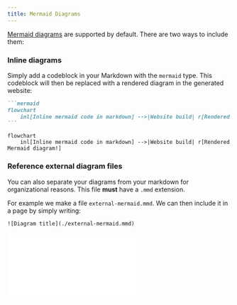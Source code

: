 ```yaml
---
title: Mermaid Diagrams
---
```


[Mermaid diagrams](https://mermaid.js.org/intro/) are supported by default. There are two ways to include them:

### Inline diagrams

Simply add a codeblock in your Markdown with the `mermaid` type. This codeblock will then be replaced with a rendered diagram in the generated website:

````md
```mermaid
flowchart
    inl[Inline mermaid code in markdown] -->|Website build| r[Rendered Mermaid diagram!]
```
````

```mermaid
flowchart
    inl[Inline mermaid code in markdown] -->|Website build| r[Rendered Mermaid diagram!]
```

### Reference external diagram files

You can also separate your diagrams from your markdown for organizational reasons. This file **must** have a `.mmd` extension.

For example we make a file `external-mermaid.mmd`. We can then include it in a page by simply writing:

```
![Diagram title](./external-mermaid.mmd)
```

![Diagram title](./external-mermaid.mmd)
